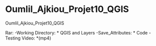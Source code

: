 # Oumlil_Ajkiou_Projet10_QGIS
Oumlil_Ajkiou_Projet10_QGIS

Rar:
 -Working Directory:
    * QGIS and Layers
 -Save_Attributes:
    * Code
 -Testing Video:
    *(mp4)

